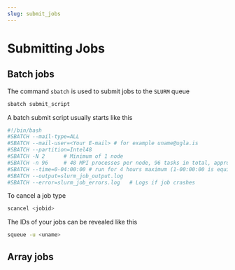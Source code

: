 ```yaml
---
slug: submit_jobs
---
```


# Submitting Jobs

## Batch jobs

The command `sbatch` is used to submit jobs to the `SLURM` queue

```bash
sbatch submit_script
```

A batch submit script usually starts like this

```bash
#!/bin/bash
#SBATCH --mail-type=ALL
#SBATCH --mail-user=<Your E-mail> # for example uname@ugla.is
#SBATCH --partition=Intel48
#SBATCH -N 2      # Minimum of 1 node
#SBATCH -n 96     # 48 MPI processes per node, 96 tasks in total, appropriate for Intel24
#SBATCH --time=0-04:00:00 # run for 4 hours maximum (1-00:00:00 is equivalent to 1 Day)
#SBATCH --output=slurm_job_output.log   
#SBATCH --error=slurm_job_errors.log   # Logs if job crashes
```

To cancel a job type

```bash
scancel <jobid>
```

The IDs of your jobs can be revealed like this

```bash
squeue -u <uname>
```

## Array jobs
